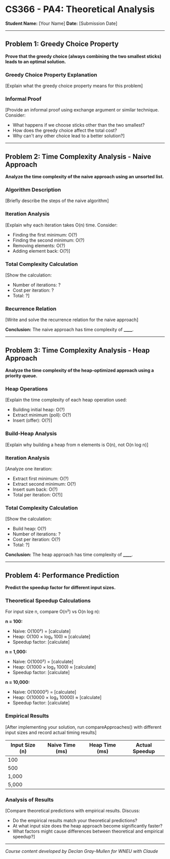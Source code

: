 # CS366 - PA4: Theoretical Analysis

**Student Name:** [Your Name]
**Date:** [Submission Date]

---

## Problem 1: Greedy Choice Property

**Prove that the greedy choice (always combining the two smallest sticks) leads to an optimal solution.**

### Greedy Choice Property Explanation

[Explain what the greedy choice property means for this problem]

### Informal Proof

[Provide an informal proof using exchange argument or similar technique. Consider:

- What happens if we choose sticks other than the two smallest?
- How does the greedy choice affect the total cost?
- Why can't any other choice lead to a better solution?]

---

## Problem 2: Time Complexity Analysis - Naive Approach

**Analyze the time complexity of the naive approach using an unsorted list.**

### Algorithm Description

[Briefly describe the steps of the naive algorithm]

### Iteration Analysis

[Explain why each iteration takes O(n) time. Consider:

- Finding the first minimum: O(?)
- Finding the second minimum: O(?)
- Removing elements: O(?)
- Adding element back: O(?)]

### Total Complexity Calculation

[Show the calculation:

- Number of iterations: ?
- Cost per iteration: ?
- Total: ?]

### Recurrence Relation

[Write and solve the recurrence relation for the naive approach]

**Conclusion:** The naive approach has time complexity of **\_\_\_\_**.

---

## Problem 3: Time Complexity Analysis - Heap Approach

**Analyze the time complexity of the heap-optimized approach using a priority queue.**

### Heap Operations

[Explain the time complexity of each heap operation used:

- Building initial heap: O(?)
- Extract minimum (poll): O(?)
- Insert (offer): O(?)]

### Build-Heap Analysis

[Explain why building a heap from n elements is O(n), not O(n log n)]

### Iteration Analysis

[Analyze one iteration:

- Extract first minimum: O(?)
- Extract second minimum: O(?)
- Insert sum back: O(?)
- Total per iteration: O(?)]

### Total Complexity Calculation

[Show the calculation:

- Build heap: O(?)
- Number of iterations: ?
- Cost per iteration: O(?)
- Total: ?]

**Conclusion:** The heap approach has time complexity of **\_\_\_\_**.

---

## Problem 4: Performance Prediction

**Predict the speedup factor for different input sizes.**

### Theoretical Speedup Calculations

For input size n, compare O(n²) vs O(n log n):

**n = 100:**

- Naive: O(100²) = [calculate]
- Heap: O(100 × log₂ 100) ≈ [calculate]
- Speedup factor: [calculate]

**n = 1,000:**

- Naive: O(1000²) = [calculate]
- Heap: O(1000 × log₂ 1000) ≈ [calculate]
- Speedup factor: [calculate]

**n = 10,000:**

- Naive: O(10000²) = [calculate]
- Heap: O(10000 × log₂ 10000) ≈ [calculate]
- Speedup factor: [calculate]

### Empirical Results

[After implementing your solution, run compareApproaches() with different input sizes and record actual timing results]

| Input Size (n) | Naive Time (ms) | Heap Time (ms) | Actual Speedup |
| -------------- | --------------- | -------------- | -------------- |
| 100            |                 |                |                |
| 500            |                 |                |                |
| 1,000          |                 |                |                |
| 5,000          |                 |                |                |

### Analysis of Results

[Compare theoretical predictions with empirical results. Discuss:

- Do the empirical results match your theoretical predictions?
- At what input size does the heap approach become significantly faster?
- What factors might cause differences between theoretical and empirical speedup?]

---

_Course content developed by Declan Gray-Mullen for WNEU with Claude_
